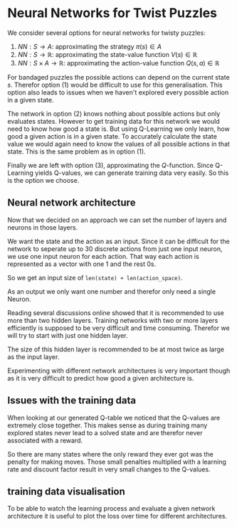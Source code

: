 # Neural Networks for Twist Puzzles

We consider several options for neural networks for twisty puzzles:

1. $NN: S \to A$:                  approximating the strategy $\pi(s) \in A$
2. $NN: S \to \mathbb{R}$:         approximating the state-value function $V(s) \in \mathbb{R}$
3. $NN: S\times A \to \mathbb{R}$: approximating the action-value function $Q(s,a) \in \mathbb{R}$

For bandaged puzzles the possible actions can depend on the current state $s$. Therefor option (1) would be difficult to use for this generalisation. This option also leads to issues when we haven't explored every possible action in a given state.

The network in option (2) knows nothing about possible actions but only evaluates states. However to get training data for this network we would need to know how good a state is. But using Q-Learning we only learn, how good a given action is in a given state. To accurately calculate the state value we would again need to know the values of all possible actions in that state. This is the same problem as in option (1).

Finally we are left with option (3), approximating the $Q$-function. Since Q-Learning yields Q-values, we can generate training data very easily. So this is the option we choose.

## Neural network architecture
Now that we decided on an approach we can set the number of layers and neurons in those layers.

We want the state and the action as an input. Since it can be difficult for the network to seperate up to 30 discrete actions from just one input neuron, we use one input neuron for each action. That way each action is represented as a vector with one $1$ and the rest $0$s.

So we get an input size of `len(state) + len(action_space)`.

As an output we only want one number and therefor only need a single Neuron.

Reading several discussions online showed that it is recommended to use more than two hidden layers. Training networks with two or more layers efficiently is supposed to be very difficult and time consuming. Therefor we will try to start with just one hidden layer.

The size of this hidden layer is recommended to be at most twice as large as the input layer.

Experimenting with different network architectures is very important though as it is very difficult to predict how good a given architecture is.

## Issues with the training data

When looking at our generated Q-table we noticed that the Q-values are extremely close together. This makes sense as during training many explored states never lead to a solved state and are therefor never associated with a reward.

So there are many states where the only reward they ever got was the penalty for making moves. Those small penalties multiplied with a learning rate and discount factor result in very small changes to the Q-values.

## training data visualisation

To be able to watch the learning process and evaluate a given network architecture it is useful to plot the loss over time for different architectures.